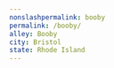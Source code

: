 ```yaml
---
﻿nonslashpermalink: booby
permalink: /booby/
alley: Booby
city: Bristol
state: Rhode Island
---
```

